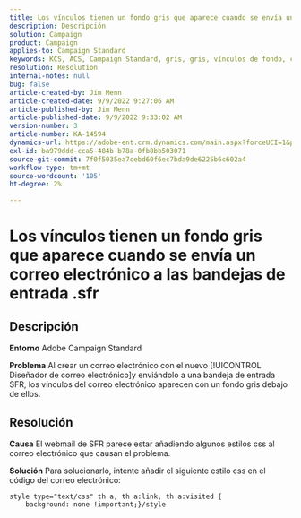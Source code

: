 ```yaml
---
title: Los vínculos tienen un fondo gris que aparece cuando se envía un correo electrónico a las bandejas de entrada .sfr
description: Descripción
solution: Campaign
product: Campaign
applies-to: Campaign Standard
keywords: KCS, ACS, Campaign Standard, gris, gris, vínculos de fondo, correo electrónico, bandejas de entrada .sfr, Diseñador de correos electrónicos
resolution: Resolution
internal-notes: null
bug: false
article-created-by: Jim Menn
article-created-date: 9/9/2022 9:27:06 AM
article-published-by: Jim Menn
article-published-date: 9/9/2022 9:33:02 AM
version-number: 3
article-number: KA-14594
dynamics-url: https://adobe-ent.crm.dynamics.com/main.aspx?forceUCI=1&pagetype=entityrecord&etn=knowledgearticle&id=ad383a90-2130-ed11-9db1-0022480866ad
exl-id: ba979ddd-cca5-484b-b78a-0fb8bb503071
source-git-commit: 7f0f5035ea7cebd60f6ec7bda9de6225b6c602a4
workflow-type: tm+mt
source-wordcount: '105'
ht-degree: 2%

---
```


# Los vínculos tienen un fondo gris que aparece cuando se envía un correo electrónico a las bandejas de entrada .sfr

## Descripción


<b>Entorno</b>
Adobe Campaign Standard

<b>Problema</b>
Al crear un correo electrónico con el nuevo [!UICONTROL Diseñador de correo electrónico]y enviándolo a una bandeja de entrada SFR, los vínculos del correo electrónico aparecen con un fondo gris debajo de ellos.


## Resolución


<b>Causa</b>
El webmail de SFR parece estar añadiendo algunos estilos css al correo electrónico que causan el problema.

<b>Solución</b>
Para solucionarlo, intente añadir el siguiente estilo css en el código del correo electrónico:


```
style type="text/css" th a, th a:link, th a:visited {
    background: none !important;}/style
```
